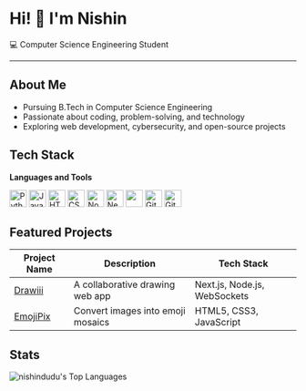 # Hi! 👋 I'm Nishin

💻 Computer Science Engineering Student

---

## About Me

- Pursuing B.Tech in Computer Science Engineering
- Passionate about coding, problem-solving, and technology
- Exploring web development, cybersecurity, and open-source projects

## Tech Stack
**Languages and Tools**
<p>
    <img src="https://img.shields.io/badge/-Python-000?style=flat-square&logo=python&logoColor=white" alt="Python" height="30"/>
    <img src="https://img.shields.io/badge/-JavaScript-000?style=flat-square&logo=javascript&logoColor=white" alt="JavaScript" height="30"/>
    <img src="https://img.shields.io/badge/-HTML5-000?style=flat-square&logo=html5&logoColor=white" alt="HTML5" height="30"/>
    <img src="https://img.shields.io/badge/-CSS3-000?style=flat-square&logo=css3&logoColor=white" alt="CSS3" height="30"/>
    <img src="https://img.shields.io/badge/-Node.js-000?style=flat-square&logo=node.js&logoColor=white" alt="Node.js" height="30"/>
    <img src="https://img.shields.io/badge/-Next.js-000?style=flat-square&logo=next.js&logoColor=white" alt="Next.js" height="30"/>
    <img src="https://img.shields.io/badge/Linux-000?style=flat-square&logo=linux&logoColor=white" height="30"/>
    <img src="https://img.shields.io/badge/-Git-000?style=flat-square&logo=git&logoColor=white" alt="Git" height="30"/>
    <img src="https://img.shields.io/badge/-GitHub-000?style=flat-square&logo=github&logoColor=white" alt="GitHub" height="30"/>
</p>


## Featured Projects

| Project Name | Description | Tech Stack |
|--------------|-------------|------------|
| [Drawiii](https://github.com/nishindudu/drawiii) | A collaborative drawing web app | Next.js, Node.js, WebSockets |
| [EmojiPix](https://github.com/nishindudu/Emojipix) | Convert images into emoji mosaics | HTML5, CSS3, JavaScript |

## Stats

![nishindudu's Top Languages](https://github-readme-stats.vercel.app/api/top-langs/?username=nishindudu&theme=dark&show_icons=true&hide_border=true&layout=compact)


